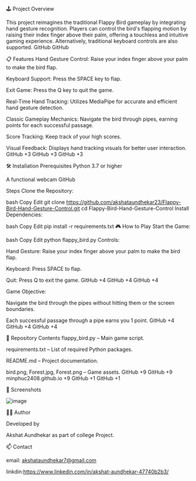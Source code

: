 🕹️ Project Overview

This project reimagines the traditional Flappy Bird gameplay by integrating hand gesture recognition. Players can control the bird's flapping motion by raising their index finger above their palm, offering a touchless and intuitive gaming experience. Alternatively, traditional keyboard controls are also supported.
GitHub
GitHub

📋 Features
Hand Gesture Control: Raise your index finger above your palm to make the bird flap.

Keyboard Support: Press the SPACE key to flap.

Exit Game: Press the Q key to quit the game.

Real-Time Hand Tracking: Utilizes MediaPipe for accurate and efficient hand gesture detection.

Classic Gameplay Mechanics: Navigate the bird through pipes, earning points for each successful passage.

Score Tracking: Keep track of your high scores.

Visual Feedback: Displays hand tracking visuals for better user interaction.
GitHub
+3
GitHub
+3
GitHub
+3

🛠️ Installation
Prerequisites
Python 3.7 or higher

A functional webcam
GitHub

Steps
Clone the Repository:

bash
Copy
Edit
git clone https://github.com/akshataundhekar23/Flappy-Bird-Hand-Gesture-Control.git
cd Flappy-Bird-Hand-Gesture-Control
Install Dependencies:

bash
Copy
Edit
pip install -r requirements.txt
🎮 How to Play
Start the Game:

bash
Copy
Edit
python flappy_bird.py
Controls:

Hand Gesture: Raise your index finger above your palm to make the bird flap.

Keyboard: Press SPACE to flap.

Quit: Press Q to exit the game.
GitHub
+4
GitHub
+4
GitHub
+4

Game Objective:

Navigate the bird through the pipes without hitting them or the screen boundaries.

Each successful passage through a pipe earns you 1 point.
GitHub
+4
GitHub
+4
GitHub
+4

📁 Repository Contents
flappy_bird.py – Main game script.

requirements.txt – List of required Python packages.

README.md – Project documentation.

bird.png, Forest.jpg, Forest.png – Game assets.
GitHub
+9
GitHub
+9
minphuc2408.github.io
+9
GitHub
+1
GitHub
+1

📸 Screenshots

![image](https://github.com/user-attachments/assets/051137f3-91ee-4f12-9b53-33c68f09da9d)
  


👩‍💻 Author

Developed by 

Akshat Aundhekar as part of college Project.

📫 Contact

email: akshataundhekar7@gmail.com

linkdin:https://www.linkedin.com/in/akshat-aundhekar-47740b2b3/

